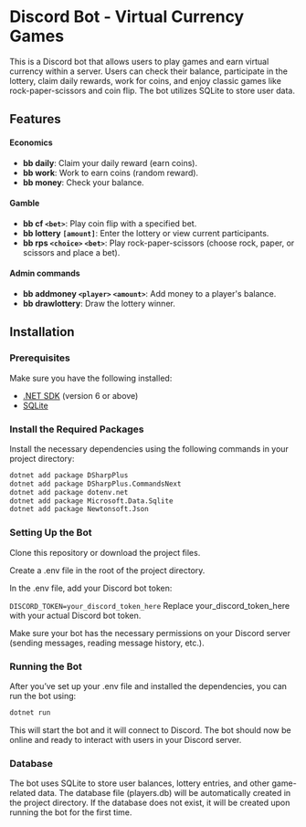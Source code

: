 # Discord Bot - Virtual Currency Games

This is a Discord bot that allows users to play games and earn virtual currency within a server. Users can check their balance, participate in the lottery, claim daily rewards, work for coins, and enjoy classic games like rock-paper-scissors and coin flip. The bot utilizes SQLite to store user data.

## Features
#### Economics
- **bb daily**: Claim your daily reward (earn coins).
- **bb work**: Work to earn coins (random reward).
- **bb money**: Check your balance.

#### Gamble
- **bb cf `<bet>`**: Play coin flip with a specified bet.
- **bb lottery `[amount]`**: Enter the lottery or view current participants.
- **bb rps `<choice>` `<bet>`**: Play rock-paper-scissors (choose rock, paper, or scissors and place a bet).

#### Admin commands
- **bb addmoney `<player>` `<amount>`**: Add money to a player's balance.
- **bb drawlottery**: Draw the lottery winner.
  
## Installation

### Prerequisites

Make sure you have the following installed:

- [.NET SDK](https://dotnet.microsoft.com/download) (version 6 or above)
- [SQLite](https://www.sqlite.org/download.html)

### Install the Required Packages

Install the necessary dependencies using the following commands in your project directory:

```bash
dotnet add package DSharpPlus
dotnet add package DSharpPlus.CommandsNext
dotnet add package dotenv.net
dotnet add package Microsoft.Data.Sqlite
dotnet add package Newtonsoft.Json
```

### Setting Up the Bot
Clone this repository or download the project files.

Create a .env file in the root of the project directory.

In the .env file, add your Discord bot token:

``
DISCORD_TOKEN=your_discord_token_here
``
Replace your_discord_token_here with your actual Discord bot token.

Make sure your bot has the necessary permissions on your Discord server (sending messages, reading message history, etc.).

### Running the Bot
After you’ve set up your .env file and installed the dependencies, you can run the bot using:

```bash
dotnet run
```
This will start the bot and it will connect to Discord. The bot should now be online and ready to interact with users in your Discord server.

### Database
The bot uses SQLite to store user balances, lottery entries, and other game-related data. The database file (players.db) will be automatically created in the project directory. If the database does not exist, it will be created upon running the bot for the first time.
